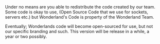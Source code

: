 Under no means are you able to redistribute the code created by our team. Some code is okay to use, (Open Source Code that we use for sockets, servers etc.) but Wonderland's Code is property of the Wonderland Team.

Eventually; Wonderlands code will become open-sourced for use, but not our specific branding and such. This version will be release in a while, a year or two possibly.
